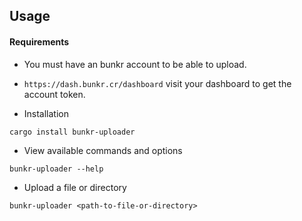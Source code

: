 ## Usage
#### Requirements
- You must have an bunkr account to be able to upload.
- `https://dash.bunkr.cr/dashboard` visit your dashboard to get the account token.

- Installation
```
cargo install bunkr-uploader
```
- View available commands and options

```
bunkr-uploader --help
```

- Upload a file or directory

```
bunkr-uploader <path-to-file-or-directory>
```
